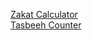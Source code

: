 <a href="https://zakat-calculator-by-haseeb.netlify.app/">Zakat Calculator</a> <br />
<a href="https://tasbeeh-counter-by-haseeb.netlify.app/">Tasbeeh Counter</a>

